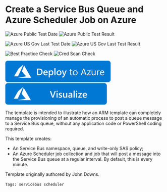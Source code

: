 # Create a Service Bus Queue and Azure Scheduler Job on Azure

![Azure Public Test Date](https://azurequickstartsservice.blob.core.windows.net/badges/101-scheduler-service-bus/PublicLastTestDate.svg)
![Azure Public Test Result](https://azurequickstartsservice.blob.core.windows.net/badges/101-scheduler-service-bus/PublicDeployment.svg)

![Azure US Gov Last Test Date](https://azurequickstartsservice.blob.core.windows.net/badges/101-scheduler-service-bus/FairfaxLastTestDate.svg)
![Azure US Gov Last Test Result](https://azurequickstartsservice.blob.core.windows.net/badges/101-scheduler-service-bus/FairfaxDeployment.svg)

![Best Practice Check](https://azurequickstartsservice.blob.core.windows.net/badges/101-scheduler-service-bus/BestPracticeResult.svg)
![Cred Scan Check](https://azurequickstartsservice.blob.core.windows.net/badges/101-scheduler-service-bus/CredScanResult.svg)

[![Deploy To Azure](https://raw.githubusercontent.com/Azure/azure-quickstart-templates/master/1-CONTRIBUTION-GUIDE/images/deploytoazure.svg?sanitize=true)](https://portal.azure.com/#create/Microsoft.Template/uri/https%3A%2F%2Fraw.githubusercontent.com%2FAzure%2Fazure-quickstart-templates%2Fmaster%2F101-scheduler-service-bus%2Fazuredeploy.json)
[![Visualize](https://raw.githubusercontent.com/Azure/azure-quickstart-templates/master/1-CONTRIBUTION-GUIDE/images/visualizebutton.svg?sanitize=true)](http://armviz.io/#/?load=https%3A%2F%2Fraw.githubusercontent.com%2FAzure%2Fazure-quickstart-templates%2Fmaster%2F101-scheduler-service-bus%2Fazuredeploy.json)

The template is intended to illustrate how an ARM template can completely manage
the provisioning of an automatic process to post a queue message to a Service
Bus queue, without any application code or PowerShell coding required.

This template creates:

- An Service Bus namespace, queue, and write-only SAS policy;
- An Azure Scheduler job collection and job that will post a message into the
  Service Bus queue at a regular interval. By default, this is every minute.

Template originally authored by John Downs.

`Tags: servicebus scheduler`
